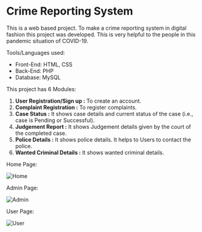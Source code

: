# Crime Reporting System
This is a web based project. To make a crime reporting system in digital fashion this project was developed. This is very helpful to the people in this
pandemic situation of COVID-19.

Tools/Languages used:
* Front-End: HTML, CSS
* Back-End: PHP
* Database: MySQL

This project has 6 Modules:
1. **User Registration/Sign up :**  To create an account.
2. **Complaint Registration :**  To register complaints.
3. **Case Status :**  It shows case details and current status of the case (i.e., case is Pending or Successful).
4. **Judgement Report :**  It shows Judgement details given by the court of the completed case.
5. **Police Details :**  It shows police details. It helps to Users to contact the police.
6. **Wanted Criminal Details :**  It shows wanted criminal details.

Home Page:

![Home](https://user-images.githubusercontent.com/88262226/127856508-bb994a39-b61f-4ca5-9477-76133ababc0d.gif)

Admin Page:

![Admin](https://user-images.githubusercontent.com/88262226/127857743-42b43e67-69fc-44b3-88b9-0c84cb6f5469.gif)

User Page:

![User](https://user-images.githubusercontent.com/88262226/127859267-e4e3c576-a04b-4469-bfaf-ce8c9a723301.gif)
